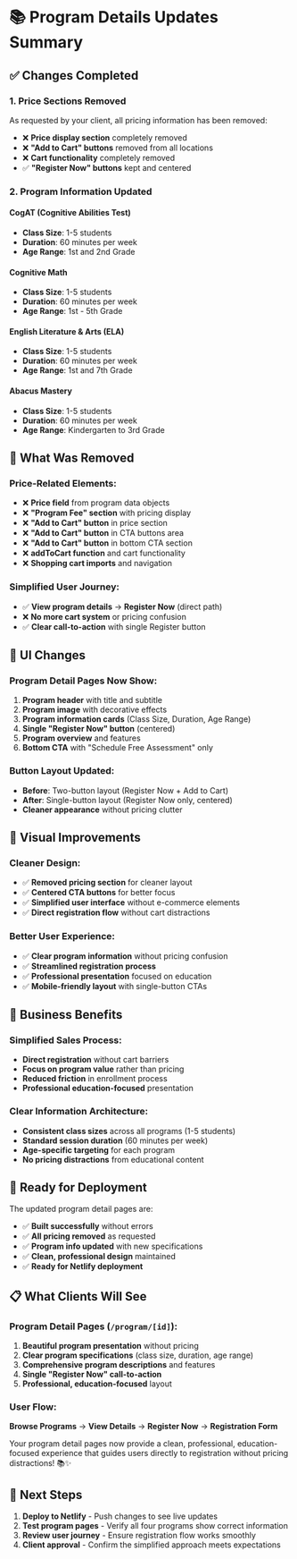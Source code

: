# 📚 Program Details Updates Summary

## ✅ **Changes Completed**

### **1. Price Sections Removed**
As requested by your client, all pricing information has been removed:
- ❌ **Price display section** completely removed
- ❌ **"Add to Cart" buttons** removed from all locations
- ❌ **Cart functionality** completely removed
- ✅ **"Register Now" buttons** kept and centered

### **2. Program Information Updated**

#### **CogAT (Cognitive Abilities Test)**
- **Class Size**: 1-5 students
- **Duration**: 60 minutes per week
- **Age Range**: 1st and 2nd Grade

#### **Cognitive Math**
- **Class Size**: 1-5 students
- **Duration**: 60 minutes per week  
- **Age Range**: 1st - 5th Grade

#### **English Literature & Arts (ELA)**
- **Class Size**: 1-5 students
- **Duration**: 60 minutes per week
- **Age Range**: 1st and 7th Grade

#### **Abacus Mastery**
- **Class Size**: 1-5 students
- **Duration**: 60 minutes per week
- **Age Range**: Kindergarten to 3rd Grade

## 🎯 **What Was Removed**

### **Price-Related Elements:**
- ❌ **Price field** from program data objects
- ❌ **"Program Fee" section** with pricing display
- ❌ **"Add to Cart" button** in price section
- ❌ **"Add to Cart" button** in CTA buttons area
- ❌ **"Add to Cart" button** in bottom CTA section
- ❌ **addToCart function** and cart functionality
- ❌ **Shopping cart imports** and navigation

### **Simplified User Journey:**
- ✅ **View program details** → **Register Now** (direct path)
- ❌ **No more cart system** or pricing confusion
- ✅ **Clear call-to-action** with single Register button

## 📱 **UI Changes**

### **Program Detail Pages Now Show:**
1. **Program header** with title and subtitle
2. **Program image** with decorative effects
3. **Program information cards** (Class Size, Duration, Age Range)
4. **Single "Register Now" button** (centered)
5. **Program overview** and features
6. **Bottom CTA** with "Schedule Free Assessment" only

### **Button Layout Updated:**
- **Before**: Two-button layout (Register Now + Add to Cart)
- **After**: Single-button layout (Register Now only, centered)
- **Cleaner appearance** without pricing clutter

## 🎨 **Visual Improvements**

### **Cleaner Design:**
- ✅ **Removed pricing section** for cleaner layout
- ✅ **Centered CTA buttons** for better focus
- ✅ **Simplified user interface** without e-commerce elements
- ✅ **Direct registration flow** without cart distractions

### **Better User Experience:**
- ✅ **Clear program information** without pricing confusion
- ✅ **Streamlined registration process** 
- ✅ **Professional presentation** focused on education
- ✅ **Mobile-friendly layout** with single-button CTAs

## 🎯 **Business Benefits**

### **Simplified Sales Process:**
- **Direct registration** without cart barriers
- **Focus on program value** rather than pricing
- **Reduced friction** in enrollment process
- **Professional education-focused** presentation

### **Clear Information Architecture:**
- **Consistent class sizes** across all programs (1-5 students)
- **Standard session duration** (60 minutes per week)
- **Age-specific targeting** for each program
- **No pricing distractions** from educational content

## 🚀 **Ready for Deployment**

The updated program detail pages are:
- ✅ **Built successfully** without errors
- ✅ **All pricing removed** as requested
- ✅ **Program info updated** with new specifications
- ✅ **Clean, professional design** maintained
- ✅ **Ready for Netlify deployment**

## 📋 **What Clients Will See**

### **Program Detail Pages (`/program/[id]`):**
1. **Beautiful program presentation** without pricing
2. **Clear program specifications** (class size, duration, age range)
3. **Comprehensive program descriptions** and features
4. **Single "Register Now" call-to-action**
5. **Professional, education-focused** layout

### **User Flow:**
**Browse Programs** → **View Details** → **Register Now** → **Registration Form**

Your program detail pages now provide a clean, professional, education-focused experience that guides users directly to registration without pricing distractions! 📚✨

## 🔄 **Next Steps**

1. **Deploy to Netlify** - Push changes to see live updates
2. **Test program pages** - Verify all four programs show correct information
3. **Review user journey** - Ensure registration flow works smoothly
4. **Client approval** - Confirm the simplified approach meets expectations
